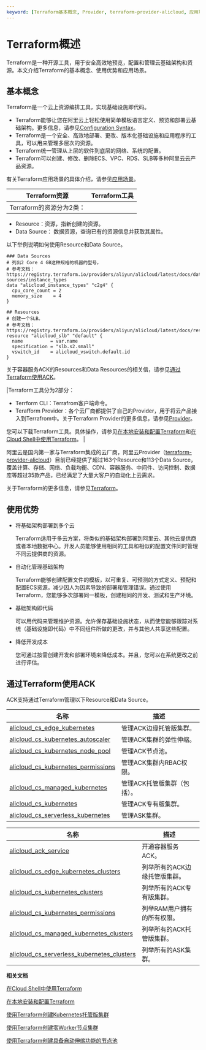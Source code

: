 ```yaml
---
keyword: [Terraform基本概念, Provider, terraform-provider-alicloud, 应用场景]
---
```


# Terraform概述

Terraform是一种开源工具，用于安全高效地预览，配置和管理云基础架构和资源。本文介绍Terraform的基本概念、使用优势和应用场景。

## 基本概念

Terraform是一个云上资源编排工具，实现基础设施即代码。

-   Terraform能够让您在阿里云上轻松使用简单模板语言定义、预览和部署云基础架构。更多信息，请参见[Configuration Syntax](https://www.terraform.io/docs/configuration/syntax.html)。
-   Terraform是一个安全、高效地部署、更改、版本化基础设施和应用程序的工具，可以用来管理多层次的资源。
-   Terraform统一管理从上层的软件到底层的网络、系统的配置。
-   Terraform可以创建、修改、删除ECS、VPC、RDS、SLB等多种阿里云云产品资源。

有关Terraform应用场景的具体介绍，请参见[应用场景]()。

|Terraform资源|Terraform工具|
|-----------|-----------|
|Terraform的资源分为2类：

-   Resource：资源，指新创建的资源。
-   Data Source： 数据资源，查询已有的资源信息并获取其属性。

以下举例说明如何使用Resource和Data Source。

```
### Data Sources
# 列出2 Core 4 GB这种规格的机器的型号。
# 参考文档：https://registry.terraform.io/providers/aliyun/alicloud/latest/docs/data-sources/instance_types
data "alicloud_instance_types" "c2g4" {
  cpu_core_count = 2
  memory_size    = 4
}

## Resources
# 创建一个SLB。
# 参考文档：https://registry.terraform.io/providers/aliyun/alicloud/latest/docs/resources/instance
resource "alicloud_slb" "default" {
  name          = var.name
  specification = "slb.s2.small"
  vswitch_id    = alicloud_vswitch.default.id
}
```

关于容器服务ACK的Resources和Data Resources的相关信，请参见[通过Terraform使用ACK](#section_d7a_kn2_sui)。

|Terraform工具分为2部分：

-   Terrform CLI：Terrafrom客户端命令。
-   Terafform Provider：各个云厂商都提供了自己的Provider，用于将云产品接入到Terrafrom中。关于Terraform Provider的更多信息，请参见[Provider](https://registry.terraform.io/browse/providers)。

您可以下载Terraform工具。具体操作，请参见[在本地安装和配置Terraform]()和[在Cloud Shell中使用Terraform]()。 |

阿里云是国内第一家与Terraform集成的云厂商，阿里云Provider（[terraform-provider-alicloud](https://www.terraform.io/docs/providers/alicloud/index.html)）目前已经提供了超过163个Resource和113个Data Source，覆盖计算、存储、网络、负载均衡、CDN、容器服务、中间件、访问控制、数据库等超过35款产品，已经满足了大量大客户的自动化上云需求。

关于Terraform的更多信息，请参见[Terraform](https://www.terraform.io/)。

## 使用优势

-   将基础架构部署到多个云

    Terraform适用于多云方案，将类似的基础架构部署到阿里云、其他云提供商或者本地数据中心。开发人员能够使用相同的工具和相似的配置文件同时管理不同云提供商的资源。

-   自动化管理基础架构

    Terraform能够创建配置文件的模板，以可重复、可预测的方式定义、预配和配置ECS资源，减少因人为因素导致的部署和管理错误。通过使用Terraform，您能够多次部署同一模板，创建相同的开发、测试和生产环境。

-   基础架构即代码

    可以用代码来管理维护资源。允许保存基础设施状态，从而使您能够跟踪对系统（基础设施即代码）中不同组件所做的更改，并与其他人共享这些配置。

-   降低开发成本

    您可通过按需创建开发和部署环境来降低成本。并且，您可以在系统更改之前进行评估。


## 通过Terraform使用ACK

ACK支持通过Terraform管理以下Resource和Data Source。

|名称|描述|
|--|--|
|[alicloud\_cs\_edge\_kubernetes](https://registry.terraform.io/providers/aliyun/alicloud/latest/docs/resources/cs_edge_kubernetes)|管理ACK边缘托管版集群。|
|[alicloud\_cs\_kubernetes\_autoscaler](https://registry.terraform.io/providers/aliyun/alicloud/latest/docs/resources/cs_kubernetes_autoscaler)|管理ACK集群的弹性伸缩。|
|[alicloud\_cs\_kubernetes\_node\_pool](https://registry.terraform.io/providers/aliyun/alicloud/latest/docs/resources/cs_kubernetes_node_pool)|管理ACK节点池。|
|[alicloud\_cs\_kubernetes\_permissions](https://registry.terraform.io/providers/aliyun/alicloud/latest/docs/resources/cs_kubernetes_permissions)|管理ACK集群内RBAC权限。|
|[alicloud\_cs\_managed\_kubernetes](https://registry.terraform.io/providers/aliyun/alicloud/latest/docs/resources/cs_managed_kubernetes)|管理ACK托管版集群（包括）。|
|[alicloud\_cs\_kubernetes](https://registry.terraform.io/providers/aliyun/alicloud/latest/docs/resources/cs_kubernetes)|管理ACK专有版集群。|
|[alicloud\_cs\_serverless\_kubernetes](https://registry.terraform.io/providers/aliyun/alicloud/latest/docs/resources/cs_serverless_kubernetes)|管理ASK集群。|

|名称|描述|
|--|--|
|[alicloud\_ack\_service](https://registry.terraform.io/providers/aliyun/alicloud/latest/docs/data-sources/ack_service)|开通容器服务ACK。|
|[alicloud\_cs\_edge\_kubernetes\_clusters](https://registry.terraform.io/providers/aliyun/alicloud/latest/docs/data-sources/cs_edge_kubernetes_clusters)|列举所有的ACK边缘托管版集群。|
|[alicloud\_cs\_kubernetes\_clusters](https://registry.terraform.io/providers/aliyun/alicloud/latest/docs/data-sources/cs_kubernetes_clusters)|列举所有的ACK专有版集群。|
|[alicloud\_cs\_kubernetes\_permissions](https://registry.terraform.io/providers/aliyun/alicloud/latest/docs/data-sources/cs_kubernetes_permissions)|列举RAM用户拥有的所有权限。|
|[alicloud\_cs\_managed\_kubernetes\_clusters](https://registry.terraform.io/providers/aliyun/alicloud/latest/docs/data-sources/cs_managed_kubernetes_clusters)|列举所有的ACK托管版集群。|
|[alicloud\_cs\_serverless\_kubernetes\_clusters](https://registry.terraform.io/providers/aliyun/alicloud/latest/docs/data-sources/cs_serverless_kubernetes_clusters)|列举所有的ASK集群。|

**相关文档**  


[在Cloud Shell中使用Terraform]()

[在本地安装和配置Terraform]()

[使用Terraform创建Kubernetes托管版集群](/cn.zh-CN/Terraform/使用Terraform创建Kubernetes托管版集群.md)

[使用Terraform创建零Worker节点集群](/cn.zh-CN/Terraform/使用Terraform创建零Worker节点集群.md)

[使用Terraform创建具备自动伸缩功能的节点池](/cn.zh-CN/Terraform/使用Terraform创建具备自动伸缩功能的节点池.md)

